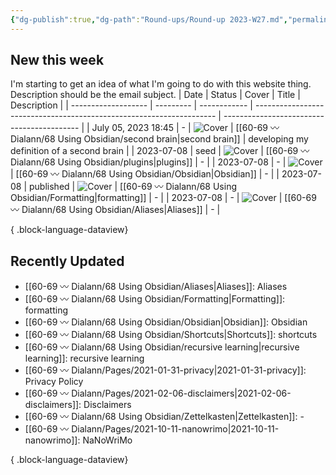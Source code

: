 ```yaml
---
{"dg-publish":true,"dg-path":"Round-ups/Round-up 2023-W27.md","permalink":"/round-ups/round-up-2023-w27/","title":"Round-up for 2023 W27","contentClasses":"cards cards-1-1","noteIcon":"","created":"","updated":"2023-07-18T22:47:02.877-04:00"}
---
```



## New this week
I'm starting to get an idea of what I'm going to do with this website thing. Description should be the email subject.
| Date                | Status    | Cover        | Title                                                                | Description                                |
| ------------------- | --------- | ------------ | -------------------------------------------------------------------- | ------------------------------------------ |
| July 05, 2023 18:45 | \-        | ![Cover](\-) | [[60-69 〰️ Dialann/68 Using Obsidian/second brain\|second brain]] | developing my definition of a second brain |
| 2023-07-08          | seed      | ![Cover](\-) | [[60-69 〰️ Dialann/68 Using Obsidian/plugins\|plugins]]           | \-                                         |
| 2023-07-08          | \-        | ![Cover](\-) | [[60-69 〰️ Dialann/68 Using Obsidian/Obsidian\|Obsidian]]         | \-                                         |
| 2023-07-08          | published | ![Cover](\-) | [[60-69 〰️ Dialann/68 Using Obsidian/Formatting\|formatting]]     | \-                                         |
| 2023-07-08          | \-        | ![Cover](\-) | [[60-69 〰️ Dialann/68 Using Obsidian/Aliases\|Aliases]]           | \-                                         |

{ .block-language-dataview}

## Recently Updated
- [[60-69 〰️ Dialann/68 Using Obsidian/Aliases\|Aliases]]: Aliases
- [[60-69 〰️ Dialann/68 Using Obsidian/Formatting\|Formatting]]: formatting
- [[60-69 〰️ Dialann/68 Using Obsidian/Obsidian\|Obsidian]]: Obsidian
- [[60-69 〰️ Dialann/68 Using Obsidian/Shortcuts\|Shortcuts]]: shortcuts
- [[60-69 〰️ Dialann/68 Using Obsidian/recursive learning\|recursive learning]]: recursive learning
- [[60-69 〰️ Dialann/Pages/2021-01-31-privacy\|2021-01-31-privacy]]: Privacy Policy
- [[60-69 〰️ Dialann/Pages/2021-02-06-disclaimers\|2021-02-06-disclaimers]]: Disclaimers
- [[60-69 〰️ Dialann/68 Using Obsidian/Zettelkasten\|Zettelkasten]]: \-
- [[60-69 〰️ Dialann/Pages/2021-10-11-nanowrimo\|2021-10-11-nanowrimo]]: NaNoWriMo

{ .block-language-dataview}



